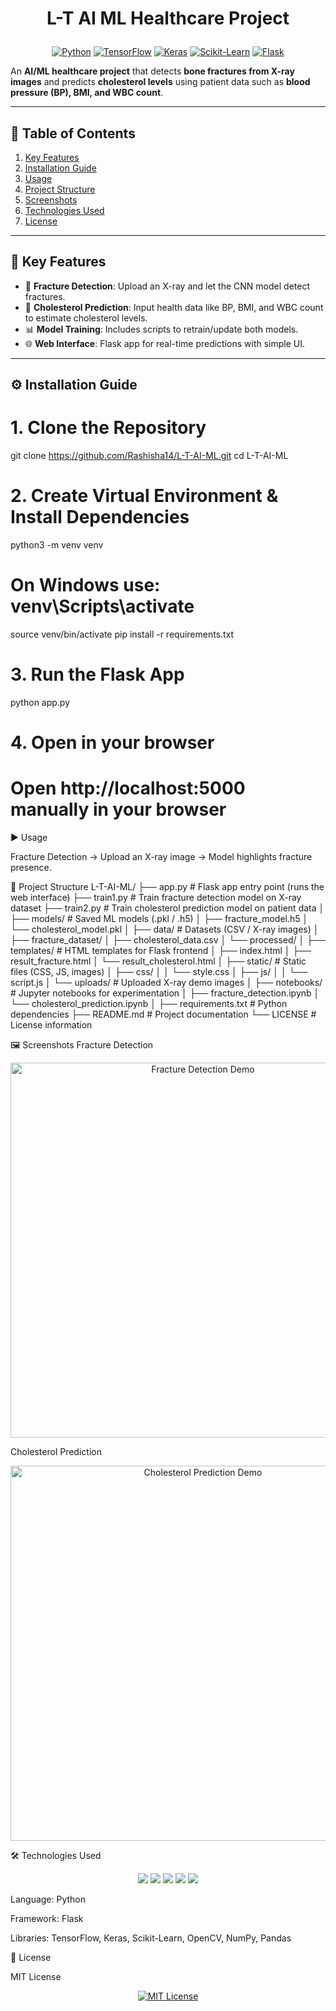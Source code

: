 # <p align="center">L-T AI ML Healthcare Project</p>

<p align="center">
  <a href="#"><img src="https://img.shields.io/badge/Python-3776AB?style=for-the-badge&logo=python&logoColor=white" alt="Python"></a>
  <a href="#"><img src="https://img.shields.io/badge/TensorFlow-FF6F00?style=for-the-badge&logo=tensorflow&logoColor=white" alt="TensorFlow"></a>
  <a href="#"><img src="https://img.shields.io/badge/Keras-D00000?style=for-the-badge&logo=keras&logoColor=white" alt="Keras"></a>
  <a href="#"><img src="https://img.shields.io/badge/Scikit--Learn-F7931E?style=for-the-badge&logo=scikit-learn&logoColor=white" alt="Scikit-Learn"></a>
  <a href="#"><img src="https://img.shields.io/badge/Flask-000000?style=for-the-badge&logo=flask&logoColor=white" alt="Flask"></a>
</p>

An **AI/ML healthcare project** that detects **bone fractures from X-ray images** and predicts **cholesterol levels** using patient data such as **blood pressure (BP), BMI, and WBC count**.  

---

## 📌 Table of Contents
1. [Key Features](#key-features)  
2. [Installation Guide](#installation-guide)  
3. [Usage](#usage)  
4. [Project Structure](#project-structure)  
5. [Screenshots](#screenshots)  
6. [Technologies Used](#technologies-used)  
7. [License](#license)  

---

## 🚀 Key Features

- 🩻 **Fracture Detection**: Upload an X-ray and let the CNN model detect fractures.  
- 🧪 **Cholesterol Prediction**: Input health data like BP, BMI, and WBC count to estimate cholesterol levels.  
- 📊 **Model Training**: Includes scripts to retrain/update both models.  
- 🌐 **Web Interface**: Flask app for real-time predictions with simple UI.  

---

## ⚙️ Installation Guide

# 1. Clone the Repository
git clone https://github.com/Rashisha14/L-T-AI-ML.git
cd L-T-AI-ML

# 2. Create Virtual Environment & Install Dependencies
python3 -m venv venv
# On Windows use: venv\Scripts\activate
source venv/bin/activate
pip install -r requirements.txt

# 3. Run the Flask App
python app.py

# 4. Open in your browser
# Open http://localhost:5000 manually in your browser

▶️ Usage

Fracture Detection → Upload an X-ray image → Model highlights fracture presence.

📂 Project Structure
L-T-AI-ML/
├── app.py                  # Flask app entry point (runs the web interface)
├── train1.py               # Train fracture detection model on X-ray dataset
├── train2.py               # Train cholesterol prediction model on patient data
│
├── models/                 # Saved ML models (.pkl / .h5)
│   ├── fracture_model.h5
│   └── cholesterol_model.pkl
│
├── data/                   # Datasets (CSV / X-ray images)
│   ├── fracture_dataset/
│   ├── cholesterol_data.csv
│   └── processed/
│
├── templates/              # HTML templates for Flask frontend
│   ├── index.html
│   ├── result_fracture.html
│   └── result_cholesterol.html
│
├── static/                 # Static files (CSS, JS, images)
│   ├── css/
│   │   └── style.css
│   ├── js/
│   │   └── script.js
│   └── uploads/            # Uploaded X-ray demo images
│
├── notebooks/              # Jupyter notebooks for experimentation
│   ├── fracture_detection.ipynb
│   └── cholesterol_prediction.ipynb
│
├── requirements.txt        # Python dependencies
├── README.md               # Project documentation
└── LICENSE                 # License information



🖼 Screenshots
Fracture Detection
<p align="center"> <img src="static/uploads/fracture_demo.png" alt="Fracture Detection Demo" width="600"> </p>
Cholesterol Prediction
<p align="center"> <img src="static/uploads/cholesterol_demo.png" alt="Cholesterol Prediction Demo" width="600"> </p>
🛠 Technologies Used
<p align="center"> <a href="#"><img src="https://img.shields.io/badge/Python-3776AB?style=for-the-badge&logo=python&logoColor=white"></a> <a href="#"><img src="https://img.shields.io/badge/TensorFlow-FF6F00?style=for-the-badge&logo=tensorflow&logoColor=white"></a> <a href="#"><img src="https://img.shields.io/badge/Keras-D00000?style=for-the-badge&logo=keras&logoColor=white"></a> <a href="#"><img src="https://img.shields.io/badge/Scikit--Learn-F7931E?style=for-the-badge&logo=scikit-learn&logoColor=white"></a> <a href="#"><img src="https://img.shields.io/badge/Flask-000000?style=for-the-badge&logo=flask&logoColor=white"></a> </p>

Language: Python

Framework: Flask

Libraries: TensorFlow, Keras, Scikit-Learn, OpenCV, NumPy, Pandas

📜 License

MIT License

<p align="center"> <a href="https://opensource.org/licenses/MIT"><img src="https://img.shields.io/badge/License-MIT-yellow.svg" alt="MIT License"></a> </p>
